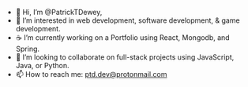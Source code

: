 - 👋 Hi, I’m @PatrickTDewey,
- 👀 I’m interested in web development, software development, & game development.
- ☕ I’m currently working on a Portfolio using React, Mongodb, and Spring.
- 💞️ I’m looking to collaborate on full-stack projects using JavaScript, Java, or Python.
- 📫 How to reach me: ptd.dev@protonmail.com

<!---
PatrickTDewey/PatrickTDewey is a ✨ special ✨ repository because its `README.md` (this file) appears on your GitHub profile.
You can click the Preview link to take a look at your changes.
--->
